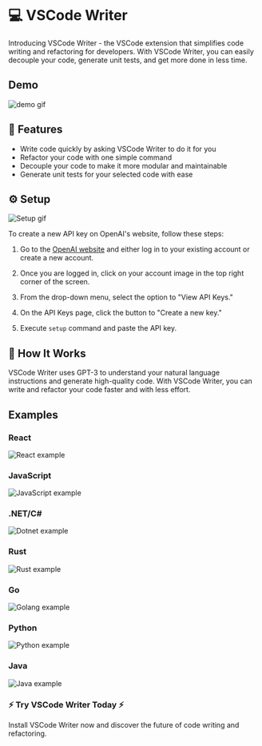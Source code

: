 # 💻 VSCode Writer 
Introducing VSCode Writer - the VSCode extension that simplifies code writing and refactoring for developers. With VSCode Writer, you can easily decouple your code, generate unit tests, and get more done in less time.
## Demo
![demo gif](./.github/media/demo.gif)

## 📝 Features
- Write code quickly by asking VSCode Writer to do it for you
- Refactor your code with one simple command
- Decouple your code to make it more modular and maintainable
- Generate unit tests for your selected code with ease

## ⚙ Setup 
![Setup gif](./.github/media/setup.gif)

To create a new API key on OpenAI's website, follow these steps:
1. Go to the [OpenAI website](https://openai.com/) and either log in to your existing account or create a new account.

2. Once you are logged in, click on your account image in the top right corner of the screen.

3. From the drop-down menu, select the option to "View API Keys."

4. On the API Keys page, click the button to "Create a new key."

5. Execute `setup` command and paste the API key.

## 🤔 How It Works 
VSCode Writer uses GPT-3 to understand your natural language instructions and generate high-quality code. With VSCode Writer, you can write and refactor your code faster and with less effort.  

## Examples
### React
![React example](.github/media/react.gif)
### JavaScript
![JavaScript example](.github/media/javascript.gif)
### .NET/C#
![Dotnet example](.github/media/dotnet.gif)
### Rust
![Rust example](.github/media/rust.gif)
### Go
![Golang example](.github/media/golang.gif)
### Python
![Python example](.github/media/python.gif)
### Java
![Java example](.github/media/java.gif)

### ⚡️ Try VSCode Writer Today ⚡️
Install VSCode Writer now and discover the future of code writing and refactoring. 